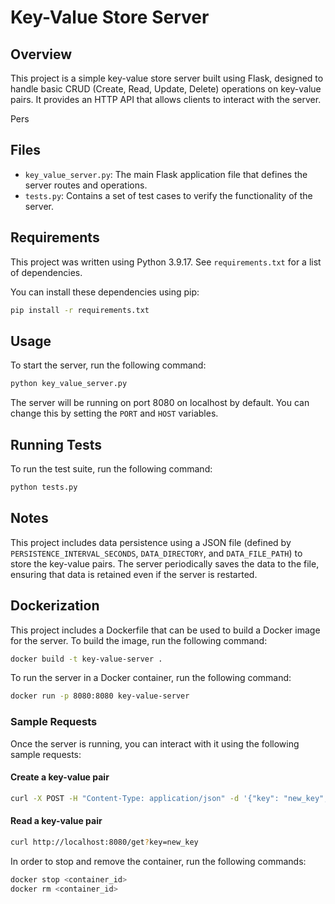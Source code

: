 # Key-Value Store Server

## Overview

This project is a simple key-value store server built using Flask, designed to handle basic CRUD (Create, Read, Update, Delete) operations on key-value pairs. It provides an HTTP API that allows clients to interact with the server.

Pers

## Files

- `key_value_server.py`: The main Flask application file that defines the server routes and operations.
- `tests.py`: Contains a set of test cases to verify the functionality of the server.

## Requirements

This project was written using Python 3.9.17.  See `requirements.txt` for a list of dependencies.


You can install these dependencies using pip:

```bash
pip install -r requirements.txt
```

## Usage

To start the server, run the following command:

```bash
python key_value_server.py
```

The server will be running on port 8080 on localhost by default.  You can change this by setting the `PORT` and `HOST` variables.

## Running Tests

To run the test suite, run the following command:

```bash
python tests.py
```

## Notes

This project includes data persistence using a JSON file (defined by `PERSISTENCE_INTERVAL_SECONDS`, `DATA_DIRECTORY`, and `DATA_FILE_PATH`) to store the key-value pairs. The server periodically saves the data to the file, ensuring that data is retained even if the server is restarted.

## Dockerization

This project includes a Dockerfile that can be used to build a Docker image for the server.  To build the image, run the following command:

```bash
docker build -t key-value-server .
```

To run the server in a Docker container, run the following command:

```bash
docker run -p 8080:8080 key-value-server
```

### Sample Requests

Once the server is running, you can interact with it using the following sample requests:

#### Create a key-value pair

```bash
curl -X POST -H "Content-Type: application/json" -d '{"key": "new_key", "value": "new_value"}' http://localhost:8080/put

```
#### Read a key-value pair

```bash
curl http://localhost:8080/get?key=new_key
```

In order to stop and remove the container, run the following commands:

```bash
docker stop <container_id>
docker rm <container_id>
```